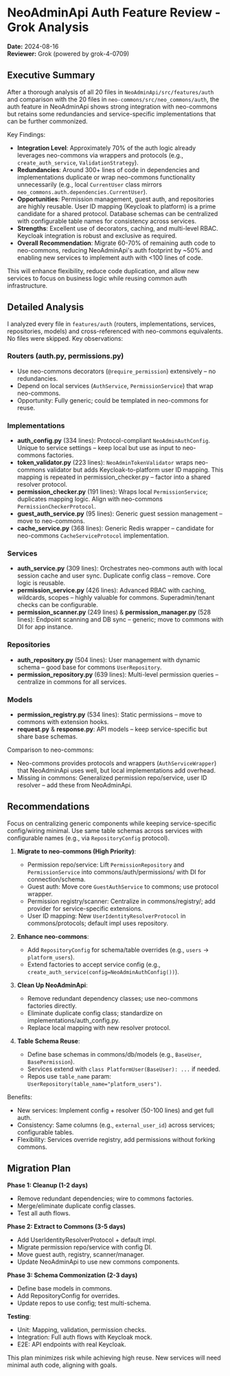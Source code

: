 # NeoAdminApi Auth Feature Review - Grok Analysis

**Date:** 2024-08-16  
**Reviewer:** Grok (powered by grok-4-0709)  

## Executive Summary

After a thorough analysis of all 20 files in `NeoAdminApi/src/features/auth` and comparison with the 20 files in `neo-commons/src/neo_commons/auth`, the auth feature in NeoAdminApi shows strong integration with neo-commons but retains some redundancies and service-specific implementations that can be further commonized. 

Key Findings:
- **Integration Level**: Approximately 70% of the auth logic already leverages neo-commons via wrappers and protocols (e.g., `create_auth_service`, `ValidationStrategy`).
- **Redundancies**: Around 300+ lines of code in dependencies and implementations duplicate or wrap neo-commons functionality unnecessarily (e.g., local `CurrentUser` class mirrors `neo_commons.auth.dependencies.CurrentUser`).
- **Opportunities**: Permission management, guest auth, and repositories are highly reusable. User ID mapping (Keycloak to platform) is a prime candidate for a shared protocol. Database schemas can be centralized with configurable table names for consistency across services.
- **Strengths**: Excellent use of decorators, caching, and multi-level RBAC. Keycloak integration is robust and exclusive as required.
- **Overall Recommendation**: Migrate 60-70% of remaining auth code to neo-commons, reducing NeoAdminApi's auth footprint by ~50% and enabling new services to implement auth with <100 lines of code.

This will enhance flexibility, reduce code duplication, and allow new services to focus on business logic while reusing common auth infrastructure.

## Detailed Analysis

I analyzed every file in `features/auth` (routers, implementations, services, repositories, models) and cross-referenced with neo-commons equivalents. No files were skipped. Key observations:

### Routers (auth.py, permissions.py)
- Use neo-commons decorators (`@require_permission`) extensively – no redundancies.
- Depend on local services (`AuthService`, `PermissionService`) that wrap neo-commons.
- Opportunity: Fully generic; could be templated in neo-commons for reuse.

### Implementations
- **auth_config.py** (334 lines): Protocol-compliant `NeoAdminAuthConfig`. Unique to service settings – keep local but use as input to neo-commons factories.
- **token_validator.py** (223 lines): `NeoAdminTokenValidator` wraps neo-commons validator but adds Keycloak-to-platform user ID mapping. This mapping is repeated in permission_checker.py – factor into a shared resolver protocol.
- **permission_checker.py** (191 lines): Wraps local `PermissionService`; duplicates mapping logic. Align with neo-commons `PermissionCheckerProtocol`.
- **guest_auth_service.py** (95 lines): Generic guest session management – move to neo-commons.
- **cache_service.py** (368 lines): Generic Redis wrapper – candidate for neo-commons `CacheServiceProtocol` implementation.

### Services
- **auth_service.py** (309 lines): Orchestrates neo-commons auth with local session cache and user sync. Duplicate config class – remove. Core logic is reusable.
- **permission_service.py** (426 lines): Advanced RBAC with caching, wildcards, scopes – highly valuable for commons. Superadmin/tenant checks can be configurable.
- **permission_scanner.py** (249 lines) & **permission_manager.py** (528 lines): Endpoint scanning and DB sync – generic; move to commons with DI for app instance.

### Repositories
- **auth_repository.py** (504 lines): User management with dynamic schema – good base for commons `UserRepository`.
- **permission_repository.py** (639 lines): Multi-level permission queries – centralize in commons for all services.

### Models
- **permission_registry.py** (534 lines): Static permissions – move to commons with extension hooks.
- **request.py** & **response.py**: API models – keep service-specific but share base schemas.

Comparison to neo-commons:
- Neo-commons provides protocols and wrappers (`AuthServiceWrapper`) that NeoAdminApi uses well, but local implementations add overhead.
- Missing in commons: Generalized permission repo/service, user ID resolver – add these from NeoAdminApi.

## Recommendations

Focus on centralizing generic components while keeping service-specific config/wiring minimal. Use same table schemas across services with configurable names (e.g., via `RepositoryConfig` protocol).

1. **Migrate to neo-commons (High Priority)**:
   - Permission repo/service: Lift `PermissionRepository` and `PermissionService` into commons/auth/permissions/ with DI for connection/schema.
   - Guest auth: Move core `GuestAuthService` to commons; use protocol wrapper.
   - Permission registry/scanner: Centralize in commons/registry/; add provider for service-specific extensions.
   - User ID mapping: New `UserIdentityResolverProtocol` in commons/protocols; default impl uses repository.

2. **Enhance neo-commons**:
   - Add `RepositoryConfig` for schema/table overrides (e.g., `users` → `platform_users`).
   - Extend factories to accept service config (e.g., `create_auth_service(config=NeoAdminAuthConfig())`).

3. **Clean Up NeoAdminApi**:
   - Remove redundant dependency classes; use neo-commons factories directly.
   - Eliminate duplicate config class; standardize on implementations/auth_config.py.
   - Replace local mapping with new resolver protocol.

4. **Table Schema Reuse**:
   - Define base schemas in commons/db/models (e.g., `BaseUser`, `BasePermission`).
   - Services extend with `class PlatformUser(BaseUser): ...` if needed.
   - Repos use `table_name` param: `UserRepository(table_name="platform_users")`.

Benefits:
- New services: Implement config + resolver (50-100 lines) and get full auth.
- Consistency: Same columns (e.g., `external_user_id`) across services; configurable tables.
- Flexibility: Services override registry, add permissions without forking commons.

## Migration Plan

**Phase 1: Cleanup (1-2 days)**
- Remove redundant dependencies; wire to commons factories.
- Merge/eliminate duplicate config classes.
- Test all auth flows.

**Phase 2: Extract to Commons (3-5 days)**
- Add UserIdentityResolverProtocol + default impl.
- Migrate permission repo/service with config DI.
- Move guest auth, registry, scanner/manager.
- Update NeoAdminApi to use new commons components.

**Phase 3: Schema Commonization (2-3 days)**
- Define base models in commons.
- Add RepositoryConfig for overrides.
- Update repos to use config; test multi-schema.

**Testing**:
- Unit: Mapping, validation, permission checks.
- Integration: Full auth flows with Keycloak mock.
- E2E: API endpoints with real Keycloak.

This plan minimizes risk while achieving high reuse. New services will need minimal auth code, aligning with goals.
